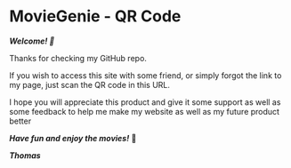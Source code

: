# MovieGenie - QR Code

_***Welcome! 👋***_

Thanks for checking my GitHub repo.

If you wish to access this site with some friend, or simply forgot the link to
my page, just scan the QR code in this URL.

I hope you will appreciate this product and give it some support as well as some
feedback to help me make my website as well as my future product better

_***Have fun and enjoy the movies!***_ 🚀

_***Thomas***_
